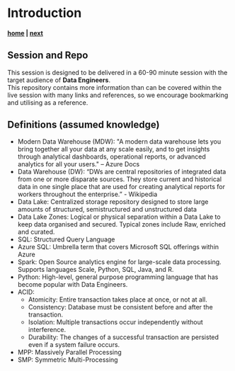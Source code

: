 # Introduction

#### [home](./readme.md)  | [next](./currentchallenges.md)

## Session and Repo
This session is designed to be delivered in a 60-90 minute session with the target audience of **Data Engineers**. </br>
This repository contains more information than can be covered within the live session with many links and references, so we encourage bookmarking and utilising as a reference.

## Definitions (assumed knowledge)
* Modern Data Warehouse (MDW): "A modern data warehouse lets you bring together all your data at any scale easily, and to get insights through analytical dashboards, operational reports, or advanced analytics for all your users." – Azure Docs
* Data Warehouse (DW): “DWs are central repositories of integrated data from one or more disparate sources. They store current and historical data in one single place that are used for creating analytical reports for workers throughout the enterprise.” - Wikipedia
* Data Lake: Centralized storage repository designed to store large amounts of structured, semistructured and unstructured data
* Data Lake Zones: Logical or physical separation within a Data Lake to keep data organised and secured. Typical zones include Raw, enriched and curated.
* SQL: Structured Query Language
* Azure SQL: Umbrella term that covers Microsoft SQL offerings within Azure 
* Spark: Open Source analytics engine for large-scale data processing. Supports languages Scale, Python, SQL, Java, and R.
* Python: High-level, general purpose programming language that has become popular with Data Engineers.
* ACID: 
  * Atomicity: Entire transaction takes place at once, or not at all.
  * Consistency: Database must be consistent before and after the transaction.
  * Isolation: Multiple transactions occur independently without interference.
  * Durability: The changes of a successful transaction are persisted even if a system failure occurs.
* MPP: Massively Parallel Processing
* SMP: Symmetric Multi-Processing